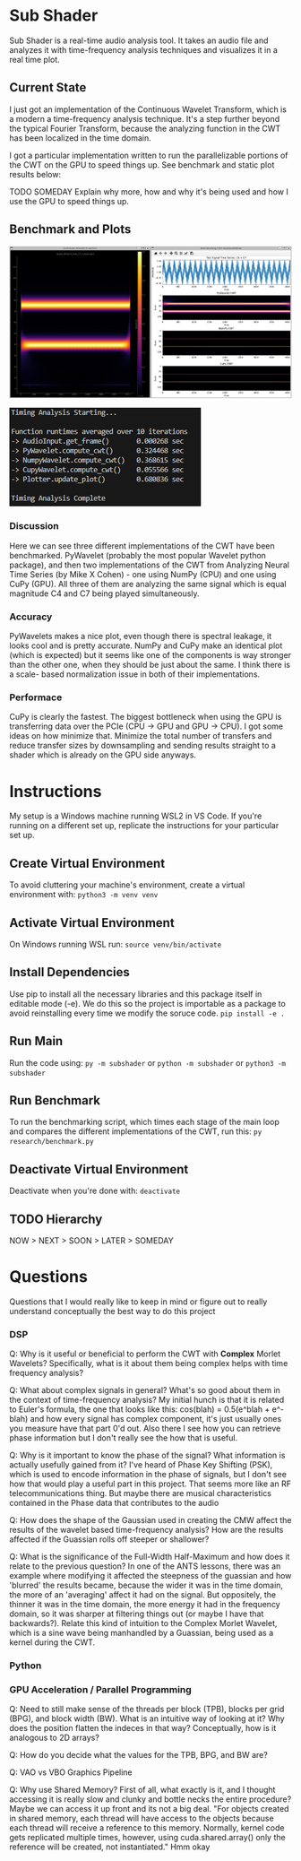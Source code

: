 # Sub Shader
Sub Shader is a real-time audio analysis tool. It takes an audio file and 
analyzes it with time-frequency analysis techniques and visualizes it in a real
time plot. 

## Current State
I just got an implementation of the Continuous Wavelet Transform, which is a
modern a time-frequency analysis technique. It's a step further beyond the 
typical Fourier Transform, because the analyzing function in the CWT has been
localized in the time domain. 

I got a particular implementation written to run 
the parallelizable portions of the CWT on the GPU to speed things up. See
benchmark and static plot results below:

TODO SOMEDAY Explain why more, how and why it's being used and how I use the 
GPU to speed things up.

## Benchmark and Plots
![Current Plots](assets/images/Plots_PyWavelet_NumPy_CuPy_CWT.png)

![Current Benchmark](assets/images/Benchmark_PyWavelet_NumPy_CuPy_CWT.png)

### Discussion
Here we can see three different implementations of the CWT have been 
benchmarked. PyWavelet (probably the most popular Wavelet python package), and
then two implementations of the CWT from Analyzing Neural Time Series (by Mike
X Cohen) - one using NumPy (CPU) and one using CuPy (GPU). All three of them 
are analyzing the same signal which is equal magnitude C4 and C7 being played 
simultaneously.

### Accuracy
PyWavelets makes a nice plot, even though there is spectral leakage, it looks
cool and is pretty accurate. NumPy and CuPy make an identical plot (which is
expected) but it seems like one of the components is way stronger than the
other one, when they should be just about the same. I think there is a scale-
based normalization issue in both of their implementations. 

### Performace
CuPy is clearly the fastest. The biggest bottleneck when using the GPU is 
transferring data over the PCIe (CPU -> GPU and GPU -> CPU). I got some ideas
on how minimize that. Minimize the total number of transfers and reduce 
transfer sizes by downsampling and sending results straight to a shader which
is already on the GPU side anyways.

# Instructions
My setup is a Windows machine running WSL2 in VS Code. If you're running on a
different set up, replicate the instructions for your particular set up.

## Create Virtual Environment
To avoid cluttering your machine's environment, create a virtual environment
with:
`python3 -m venv venv`

## Activate Virtual Environment
On Windows running WSL run:
`source venv/bin/activate`

## Install Dependencies
Use pip to install all the necessary libraries and this package itself in 
editable mode (-e). We do this so the project is importable as a package to 
avoid reinstalling every time we modify the soruce code.
`pip install -e .`

## Run Main
Run the code using:
`py -m subshader` or `python -m subshader` or `python3 -m subshader`

## Run Benchmark
To run the benchmarking script, which times each stage of the main loop and 
compares the different implementations of the CWT, run this:
`py research/benchmark.py`

## Deactivate Virtual Environment
Deactivate when you're done with:
`deactivate`

## TODO Hierarchy
NOW > NEXT > SOON > LATER > SOMEDAY

# Questions
Questions that I would really like to keep in mind or figure out to really 
understand conceptually the best way to do this project

### DSP 
Q: Why is it useful or beneficial to perform the CWT with **Complex** Morlet 
Wavelets? Specifically, what is it about them being complex helps with time
frequency analysis?

Q: What about complex signals in general? What's so good about them in the 
context of time-frequency analysis? My initial hunch is that it is related to 
Euler's formula, the one that looks like this: cos(blah) = 0.5(e^blah + e^-blah)
and how every signal has complex component, it's just usually ones you measure
have that part 0'd out. Also there I see how you can retrieve phase information
but I don't really see the how that is useful.

Q: Why is it important to know the phase of the signal? What information is
actually usefully gained from it? I've heard of Phase Key Shifting (PSK), which
is used to encode information in the phase of signals, but I don't see how that
would play a useful part in this project. That seems more like an RF 
telecommunications thing. But maybe there are musical characteristics contained
in the Phase data that contributes to the audio

Q: How does the shape of the Gaussian used in creating the CMW affect the 
results of the wavelet based time-frequency analysis? How are the results 
affected if the Guassian rolls off steeper or shallower? 

Q: What is the significance of the Full-Width Half-Maximum and how does it 
relate to the previous question? In one of the ANTS lessons, there was an 
example where modifying it affected the steepness of the guassian and how 
'blurred' the results became, because the wider it was in the time domain, the 
more of an 'averaging' affect it had on the signal. But oppositely, the thinner 
it was in the time domain, the more energy it had in the frequency domain, so 
it was sharper at filtering things out (or maybe I have that backwards?). 
Relate this kind of intuition to the Complex Morlet Wavelet, which is a sine 
wave being manhandled by a Guassian, being used as a kernel during the CWT.

### Python

### GPU Acceleration / Parallel Programming
Q: Need to still make sense of the threads per block (TPB), blocks per grid 
(BPG), and block width (BW). What is an intuitive way of looking at it? Why does the position
flatten the indeces in that way? Conceptually, how is it analogous to 2D arrays?

Q: How do you decide what the values for the TPB, BPG, and BW are?

Q: VAO vs VBO Graphics Pipeline

Q: Why use Shared Memory? First of all, what exactly is it, and I thought 
accessing it is really slow and clunky and bottle necks the entire procedure?
Maybe we can access it up front and its not a big deal. 
"For objects created in shared memory, each thread will have access to the 
objects because each thread will receive a reference to this memory. Normally, 
kernel code gets replicated multiple times, however, using cuda.shared.array()
only the reference will be created, not instantiated." Hmm okay